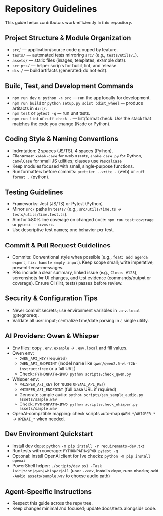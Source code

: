 # Repository Guidelines

This guide helps contributors work efficiently in this repository.

## Project Structure & Module Organization
- `src/` — application/source code grouped by feature.
- `tests/` — automated tests mirroring `src/` (e.g., `tests/utils/…`).
- `assets/` — static files (images, templates, example data).
- `scripts/` — helper scripts for build, lint, and release.
- `dist/` — build artifacts (generated; do not edit).

## Build, Test, and Development Commands
- `npm run dev` or `python -m src` — run the app locally for development.
- `npm run build` or `python setup.py sdist bdist_wheel` — produce artifacts in `dist/`.
- `npm test` or `pytest -q` — run unit tests.
- `npm run lint` or `ruff check .` — lint/format check.
Use the stack that matches the code you change (Node or Python).

## Coding Style & Naming Conventions
- Indentation: 2 spaces (JS/TS), 4 spaces (Python).
- Filenames: `kebab-case` for web assets, `snake_case.py` for Python, `camelCase` for small JS utilities; classes use `PascalCase`.
- Keep modules focused with small, single‑purpose functions.
- Run formatters before commits: `prettier --write .` (web) or `ruff format .` (python).

## Testing Guidelines
- Frameworks: Jest (JS/TS) or Pytest (Python).
- Mirror `src/` paths in `tests/` (e.g., `src/utils/time.ts` → `tests/utils/time.test.ts`).
- Aim for ≥80% line coverage on changed code: `npm run test:coverage` or `pytest --cov=src`.
- Use descriptive test names; one behavior per test.

## Commit & Pull Request Guidelines
- Commits: Conventional style when possible (e.g., `feat: add agenda export`, `fix: handle empty input`). Keep scope small; write imperative, present‑tense messages.
- PRs: include a clear summary, linked issue (e.g., `Closes #123`), screenshots for UI changes, and test evidence (commands/output or coverage). Ensure CI (lint, tests) passes before review.

## Security & Configuration Tips
- Never commit secrets; use environment variables in `.env.local` (git‑ignored).
- Validate all user input; centralize time/date parsing in a single utility.

## AI Providers: Qwen & Whisper
- Env files: copy `.env.example` → `.env.local` and fill values.
- Qwen env:
  - `QWEN_API_KEY` (required)
  - `QWEN_API_ENDPOINT` (model name like `qwen/qwen2.5-vl-72b-instruct:free` or a full URL)
  - Check: `PYTHONPATH=$PWD python scripts/check_qwen.py`
- Whisper env:
  - `WHISPER_API_KEY` (or reuse `OPENAI_API_KEY`)
  - `WHISPER_API_ENDPOINT` (full base URL if required)
  - Generate sample audio: `python scripts/gen_sample_audio.py assets/sample.wav`
  - Check: `PYTHONPATH=$PWD python scripts/check_whisper.py assets/sample.wav`
- OpenAI‑compatible mapping: check scripts auto‑map `QWEN_*`/`WHISPER_*` → `OPENAI_*` when needed.

## Dev Environment Quickstart
- Install dev deps: `python -m pip install -r requirements-dev.txt`
- Run tests with coverage: `PYTHONPATH=$PWD pytest -q`
- Optional: install OpenAI client for live checks: `python -m pip install openai`
- PowerShell helper: `./scripts/dev.ps1 -Task init|test|qwen|whisper|all` (uses `.venv`, installs deps, runs checks; add `-Audio assets/sample.wav` to choose audio path)

## Agent‑Specific Instructions
- Respect this guide across the repo tree.
- Keep changes minimal and focused; update docs/tests alongside code.
